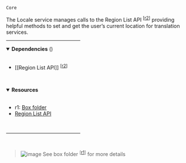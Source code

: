 <!-- category start --><!-- category end -->
`Core`

The Locale service manages calls to the Region List API <sup>[[r2](#resources)]</sup> providing helpful methods to set and get the user’s current location for translation services.

<hr width="40%" />

<!-- toc start --><!-- toc end -->

<details open="true">
  <summary><strong>Dependencies</strong> (<!-- dependencyCount start --><!-- dependencyCount end -->)</summary><br />

- [[Region List API]] <sup>[[r2](#resources)]</sup>

<br />
</details>

<!-- usedby start --><!-- usedby end -->

<!-- backlinks start --><!-- backlinks end -->

<a name="resources"></a>
<details open="true">
  <summary><strong>Resources</strong></summary><br />

- r1: [Box folder](https://ibm.ent.box.com/folder/110804979975)
- [Region List API](https://www.ibm.com/common/js/dynamicnav/www/countrylist/jsononly/usen-utf8.json)

<br />
</details>

<hr width="40%" />

<br />

> ![image](https://user-images.githubusercontent.com/3793636/117873919-f6faba80-b265-11eb-81a5-039bdcd822e8.png)  See box folder <sup>[[r1](#resources)]</sup> for more details